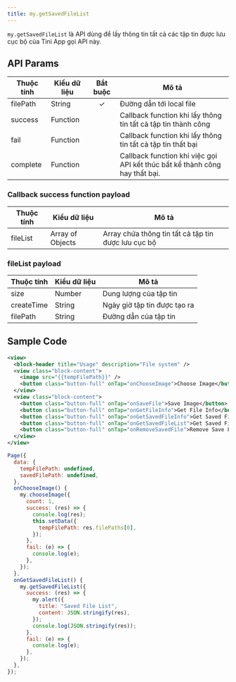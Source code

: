 ```yaml
---
title: my.getSavedFileList
---
```


`my.getSavedFileList` là API dùng để lấy thông tin tất cả các tập tin được lưu cục bộ của Tini App gọi API này.

## API Params

| Thuộc tính | Kiểu dữ liệu | Bắt buộc | Mô tả                                                                       |
| ---------- | ------------ | :------: | --------------------------------------------------------------------------- |
| filePath   | String       | ✓        | Đường dẫn tới local file                                                    |
| success    | Function     |          | Callback function khi lấy thông tin tất cả tập tin thành công               |
| fail       | Function     |          | Callback function khi lấy thông tin tất cả tập tin thất bại                 |
| complete   | Function     |          | Callback function khi việc gọi API kết thúc bất kể thành công hay thất bại. |

### Callback success function payload

| Thuộc tính | Kiểu dữ liệu     | Mô tả                                               |
| ---------- | ---------------- | --------------------------------------------------- |
| fileList   | Array of Objects | Array chứa thông tin tất cả tập tin được lưu cục bộ |

### fileList payload

| Thuộc tính | Kiểu dữ liệu | Mô tả                        |
| ---------- | ------------ | ---------------------------- |
| size       | Number       | Dung lượng của tập tin       |
| createTime | String       | Ngày giờ tập tin được tạo ra |
| filePath   | String       | Đường dẫn của tập tin        |

## Sample Code

```xml
<view>
  <block-header title="Usage" description="File system" />
  <view class="block-content">
    <image src="{{tempFilePath}}" />
    <button class="button-full" onTap="onChooseImage">Choose Image</button>
  </view>
  <view class="block-content">
    <button class="button-full" onTap="onSaveFile">Save Image</button>
    <button class="button-full" onTap="onGetFileInfo">Get File Info</button>
    <button class="button-full" onTap="onGetSavedFileInfo">Get Saved File Info</button>
    <button class="button-full" onTap="onGetSavedFileList">Get Saved File List</button>
    <button class="button-full" onTap="onRemoveSavedFile">Remove Save File</button>
  </view>
</view>
```

```js
Page({
  data: {
    tempFilePath: undefined,
    savedFilePath: undefined,
  },
  onChooseImage() {
    my.chooseImage({
      count: 1,
      success: (res) => {
        console.log(res);
        this.setData({
          tempFilePath: res.filePaths[0],
        });
      },
      fail: (e) => {
        console.log(e);
      },
    });
  },
  onGetSavedFileList() {
    my.getSavedFileList({
      success: (res) => {
        my.alert({
          title: "Saved File List",
          content: JSON.stringify(res),
        });
        console.log(JSON.stringify(res));
      },
      fail: (e) => {
        console.log(e);
      },
    });
  },
});

```

